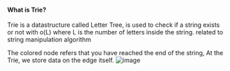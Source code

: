 #### What is Trie?
Trie is a datastructure called Letter Tree, is used to check if a string exists or not with o(L) where L is the number of letters inside the string.  related to string manipulation algorithm

The colored node refers that you have reached the end of the string,
At the Trie, we store data on the edge itself.
![image](https://github.com/abdullahazmy/DataStructure/assets/125517573/b3c32ad9-bc09-422f-86f1-2943238ad135)

